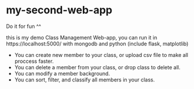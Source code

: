 # my-second-web-app

Do it for fun ^^

this is my demo Class Management Web-app, you can run it in https://localhost:5000/ with mongodb and python (include flask, matplotlib)

+ You can create new member to your class, or upload csv file to make all proccess faster.
+ You can delete a member from your class, or drop class to delete all.
+ You can modify a member background.
+ You can sort, filter, and classify all members in your class.
